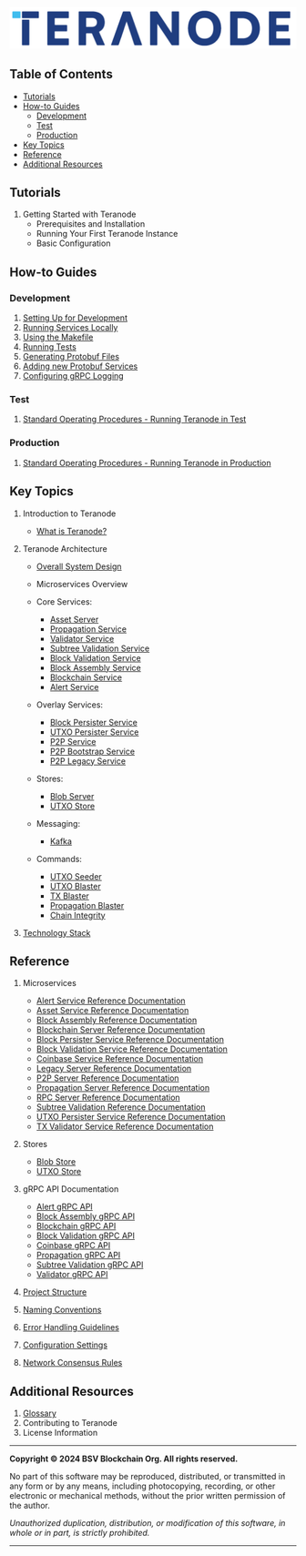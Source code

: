 ![teranode.png](docs/architecture/img/teranode.png)


## Table of Contents

- [Tutorials](#tutorials)
- [How-to Guides](#how-to-guides)
   - [Development](#development)
   - [Test](#test)
   - [Production](#production)
- [Key Topics](#key-topics)
- [Reference](#reference)
- [Additional Resources](#additional-resources)

## Tutorials
1. Getting Started with Teranode
    - Prerequisites and Installation
    - Running Your First Teranode Instance
    - Basic Configuration

## How-to Guides

### Development

1. [Setting Up for Development](docs/howto/developerSetup.md)
2. [Running Services Locally](docs/howto/locallyRunningServices.md)
3. [Using the Makefile](docs/howto/makefile.md)
4. [Running Tests](docs/howto/runningTests.md)
5. [Generating Protobuf Files](docs/howto/generatingProtobuf.md)
6. [Adding new Protobuf Services](docs/howto/addingNewProtobufServices.md)
7. [Configuring gRPC Logging](docs/howto/configuringGrpcLogging.md)

### Test

1. [Standard Operating Procedures - Running Teranode in Test](docs/sop/StandardOperatingProcedures-docker-compose-milestone-3-alpha-testing.md)

### Production

1. [Standard Operating Procedures - Running Teranode in Production](docs/sop/StandardOperatingProcedures-kubernetes-operator-milestone-3-alpha-testing.md)


## Key Topics
1. Introduction to Teranode
    - [What is Teranode?](docs/topics/teranodeIntro.md)

2. Teranode Architecture

    - [Overall System Design](docs/architecture/teranode-architecture.md)

    - Microservices Overview

    - Core Services:
      - [Asset Server](docs/services/assetServer.md)
      - [Propagation Service](docs/services/propagation.md)
      - [Validator Service](docs/services/validator.md)
      - [Subtree Validation Service](docs/services/subtreeValidation.md)
      - [Block Validation Service](docs/services/blockValidation.md)
      - [Block Assembly Service](docs/services/blockAssembly.md)
      - [Blockchain Service](docs/services/blockchain.md)
      - [Alert Service](docs/services/alert.md)

    - Overlay Services:
      - [Block Persister Service](docs/services/blockPersister.md)
      - [UTXO Persister Service](docs/services/utxoPersister.md)
      - [P2P Service](docs/services/p2p.md)
      - [P2P Bootstrap Service](docs/services/p2pBootstrap.md)
      - [P2P Legacy Service](docs/services/p2pLegacy.md)

    - Stores:
      - [Blob Server](docs/stores/blob.md)
      - [UTXO Store](docs/stores/utxo.md)

    - Messaging:
      - [Kafka](docs/kafka/kafka.md)

    - Commands:
      - [UTXO Seeder](docs/commands/seeder.md)
      - [UTXO Blaster](docs/commands/utxoBlaster.md)
      - [TX Blaster](docs/commands/txBlaster.md)
      - [Propagation Blaster](docs/commands/propagationBlaster.md)
      - [Chain Integrity](docs/commands/chainIntegrity.md)

3. [Technology Stack](docs/topics/technologyStack.md)

## Reference

1. Microservices
    - [Alert Service Reference Documentation](docs/references/services/alert_reference.md)
    - [Asset Service Reference Documentation](docs/references/services/asset_reference.md)
    - [Block Assembly Reference Documentation](docs/references/services/blockassembly_reference.md)
    - [Blockchain Server Reference Documentation](docs/references/services/blockchain_reference.md)
    - [Block Persister Service Reference Documentation](docs/references/services/blockpersister_reference.md)
    - [Block Validation Service Reference Documentation](docs/references/services/blockvalidation_reference.md)
    - [Coinbase Service Reference Documentation](docs/references/services/coinbase_reference.md)
    - [Legacy Server Reference Documentation](docs/references/services/legacy_reference.md)
    - [P2P Server Reference Documentation](docs/references/services/p2p_reference.md)
    - [Propagation Server Reference Documentation](docs/references/services/propagation_reference.md)
    - [RPC Server Reference Documentation](docs/references/services/rpc_reference.md)
    - [Subtree Validation Reference Documentation](docs/references/services/subtreevalidation_reference.md)
    - [UTXO Persister Service Reference Documentation](docs/references/services/utxopersister_reference.md)
    - [TX Validator Service Reference Documentation](docs/references/services/validator_reference.md)

2. Stores
    - [Blob Store](docs/references/stores/blob_reference.md)
    - [UTXO Store](docs/references/stores/utxo_reference.md)

3. gRPC API Documentation
    - [Alert gRPC API](docs/references/protobuf_docs/alertProto.md)
    - [Block Assembly gRPC API](docs/references/protobuf_docs/blockassemblyProto.md)
    - [Blockchain gRPC API](docs/references/protobuf_docs/blockchainProto.md)
    - [Block Validation gRPC API](docs/references/protobuf_docs/blockvalidationProto.md)
    - [Coinbase gRPC API](docs/references/protobuf_docs/coinbaseProto.md)
    - [Propagation gRPC API](docs/references/protobuf_docs/propagationProto.md)
    - [Subtree Validation gRPC API](docs/references/protobuf_docs/subtreevalidationProto.md)
    - [Validator gRPC API](docs/references/protobuf_docs/validatorProto.md)

4. [Project Structure](docs/references/projectStructure.md)
5. [Naming Conventions](docs/references/namingConventions.md)
6. [Error Handling Guidelines](docs/references/errorHandling.md)
7. [Configuration Settings](docs/references/settings.md)
8. [Network Consensus Rules](docs/references/networkConsensusRules.md)

## Additional Resources
1. [Glossary](docs/references/glossary.md)
2. Contributing to Teranode
5. License Information

---

**Copyright © 2024 BSV Blockchain Org. All rights reserved.**

No part of this software may be reproduced, distributed, or transmitted in any form or by any means, including photocopying, recording, or other electronic or mechanical methods, without the prior written permission of the author.

_Unauthorized duplication, distribution, or modification of this software, in whole or in part, is strictly prohibited._

---

